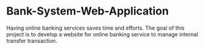 # Bank-System-Web-Application

Having online banking services saves time and efforts. The goal of this project is to develop 
a website for online banking service to manage internal transfer transaction.
